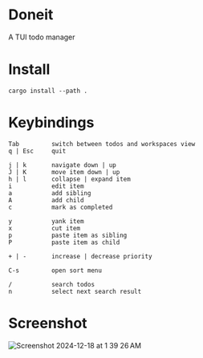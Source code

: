 # Doneit

A TUI todo manager

# Install
`cargo install --path .`

# Keybindings
```
Tab         switch between todos and workspaces view
q | Esc     quit

j | k       navigate down | up
J | K       move item down | up
h | l       collapse | expand item
i           edit item
a           add sibling
A           add child
c           mark as completed

y           yank item 
x           cut item 
p           paste item as sibling
P           paste item as child 

+ | -       increase | decrease priority

C-s         open sort menu 

/           search todos
n           select next search result      
```

# Screenshot

![Screenshot 2024-12-18 at 1 39 26 AM](https://github.com/user-attachments/assets/252adcc1-bae6-40bb-8f18-d4dbc1813566)
